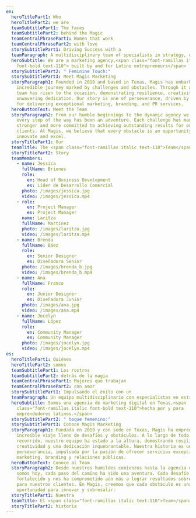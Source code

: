 ```yaml
---
en:
  heroTitlePart1: Who
  heroTitlePart2: we are
  teamSubtitlePart1: The faces
  teamSubtitlePart2: behind the Magic
  teamCentralPhrasePart1: Women that work
  teamCentralPhrasePart2: with love
  storySubtitlePart1: Driving Success with a
  teamParagraph: A multidisciplinary team of specialists in strategy, design, content, and digital advertising — all working together to help your brand grow.
  heroSubtitle: We are a marketing agency,<span class="font-ramillas italic
    font-bold text-110"> built by and for Latino entrepreneurs</span>
  storySubtitlePart2: " Feminine Touch:"
  storySubtitlePart3: Meet Magis Marketing
  storyParagraph1: Founded in 2019 and based in Texas, Magis has embarked on an
    incredible journey marked by challenges and obstacles. Through it all, our
    team has risen to the occasion, demonstrating resilience, creativity, and
    unwavering dedication. Our story is one of perseverance, driven by a passion
    for delivering exceptional marketing, branding, and PR services.
  heroButtonText: Meet the Team
  storyParagraph2: From our humble beginnings to the dynamic agency we are today,
    every step of the way has been an adventure. Each challenge has made us
    stronger and more committed to achieving outstanding results for our
    clients. At Magis, we believe that every obstacle is an opportunity to
    innovate and excel.
  storyTitlePart1: Our
  teamTitle: The <span class="font-ramillas italic text-110">Team</span>
  storyTitlePart2: Story
  teamMembers:
    - name: Jessica
      fullName: Briones
      role:
        en: Head of Business Development
        es: Líder de Desarrollo Comercial
      photo: /images/jessica.jpg
      video: /images/jessica.mp4
    - role:
        en: Project Manager
        es: Project Manager
      name: Laritza
      fullName: Martínez
      photo: /images/laritza.jpg
      video: /images/laritza.mp4
    - name: Brenda
      fullName: Báez
      role:
        en: Senior Designer
        es: Diseñadora Senior
      photo: /images/brenda_b.jpg
      video: /images/brenda_b.mp4
    - name: Ana
      fullName: Franco
      role:
        en: Junior Designer
        es: Diseñadora Junior
      photo: /images/ana.jpg
      video: /images/ana.mp4
    - name: Jocelyn
      fullName: López
      role:
        en: Community Manager
        es: Community Manager
      photo: /images/jocelyn.jpg
      video: /images/jocelyn.mp4
es:
  heroTitlePart1: Quiénes
  heroTitlePart2: somos
  teamSubtitlePart1: Los rostros
  teamSubtitlePart2: detrás de la magia
  teamCentralPhrasePart1: Mujeres que trabajan
  teamCentralPhrasePart2: con amor
  storySubtitlePart1: Impulsando el éxito con un
  teamParagraph: Un equipo multidisciplinario con especialistas en estrategia, diseño, contenido y publicidad digital, trabajando juntos para que tu marca crezca.
  heroSubtitle: Somos una agencia de marketing digital en Texas,<span
    class="font-ramillas italic font-bold text-110">hecha por y para
    emprendedores latinos.</span>
  storySubtitlePart2: " toque femenino:"
  storySubtitlePart3: Conoce Magis Marketing
  storyParagraph1: Fundada en 2019 y con sede en Texas, Magis ha emprendido un
    increíble viaje lleno de desafíos y obstáculos. A lo largo de todo este
    recorrido, nuestro equipo ha estado a la altura, demostrando resiliencia,
    creatividad y una dedicación inquebrantable. Nuestra historia es una de
    perseverancia, impulsada por la pasión de ofrecer servicios excepcionales de
    marketing, branding y relaciones públicas.
  heroButtonText: Conoce al Team
  storyParagraph2: Desde nuestros humildes comienzos hasta la agencia dinámica que
    somos hoy, cada paso del camino ha sido una aventura. Cada desafío nos ha
    fortalecido y nos ha comprometido aún más a lograr resultados sobresalientes
    para nuestros clientes. En Magis, creemos que cada obstáculo es una
    oportunidad para innovar y sobresalir.
  storyTitlePart1: Nuestra
  teamTitle: El <span class="font-ramillas italic text-110">Team</span>
  storyTitlePart2: historia
---
```

